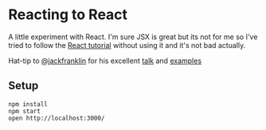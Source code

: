 # Reacting to React
A little experiment with React. I'm sure JSX is great but its not for me so I've tried to follow the [React tutorial](https://facebook.github.io/react/docs/tutorial.html) without using it and it's not bad actually.

Hat-tip to [@jackfranklin](https://github.com/jackfranklin) for his excellent [talk](http://asyncjs.com/getting-started-with-es6-modules-today/) and [examples](https://github.com/jackfranklin/jspm-es6-react-example)

## Setup
```shell
npm install
npm start 
open http://localhost:3000/
```
